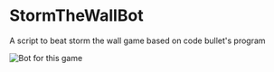 # StormTheWallBot

A script to beat storm the wall game based on code bullet's program

![Bot for this game](https://github.com/Tigerzuo10/StormTheWallBot/blob/master/StormTheWall3/stw_cover2.png
)

